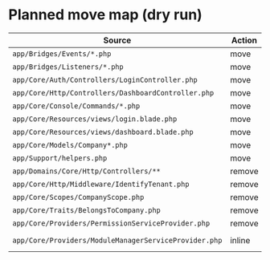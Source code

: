# Planned move map (dry run)

| Source | Action | Target |
| --- | --- | --- |
| `app/Bridges/Events/*.php` | move | `app/Core/Bus/Events/*.php` |
| `app/Bridges/Listeners/*.php` | move | `app/Core/Bus/Listeners/*.php` |
| `app/Core/Auth/Controllers/LoginController.php` | move | `app/Http/Controllers/Auth/LoginController.php` |
| `app/Core/Http/Controllers/DashboardController.php` | move | `app/Http/Controllers/Admin/DashboardController.php` |
| `app/Core/Console/Commands/*.php` | move | `app/Core/Support/Console/Commands/*.php` |
| `app/Core/Resources/views/login.blade.php` | move | `resources/views/auth/login.blade.php` |
| `app/Core/Resources/views/dashboard.blade.php` | move | `resources/views/admin/dashboard.blade.php` |
| `app/Core/Models/Company*.php` | move | `app/Core/Support/Models/Company*.php` |
| `app/Support/helpers.php` | move | `app/Core/Support/Helpers/helpers.php` |
| `app/Domains/Core/Http/Controllers/**` | remove | superseded by `app/Consoles/Http/Controllers` |
| `app/Core/Http/Middleware/IdentifyTenant.php` | remove | use `App\Core\Tenancy\Middleware\IdentifyTenant` |
| `app/Core/Scopes/CompanyScope.php` | remove | use `App\Core\Tenancy\Scopes\CompanyScope` |
| `app/Core/Traits/BelongsToCompany.php` | remove | use `App\Core\Tenancy\Traits\BelongsToCompany` |
| `app/Core/Providers/PermissionServiceProvider.php` | remove | functionality handled by `AccessServiceProvider` |
| `app/Core/Providers/ModuleManagerServiceProvider.php` | inline | merge auto-registration into `ModuleLoaderServiceProvider` |
